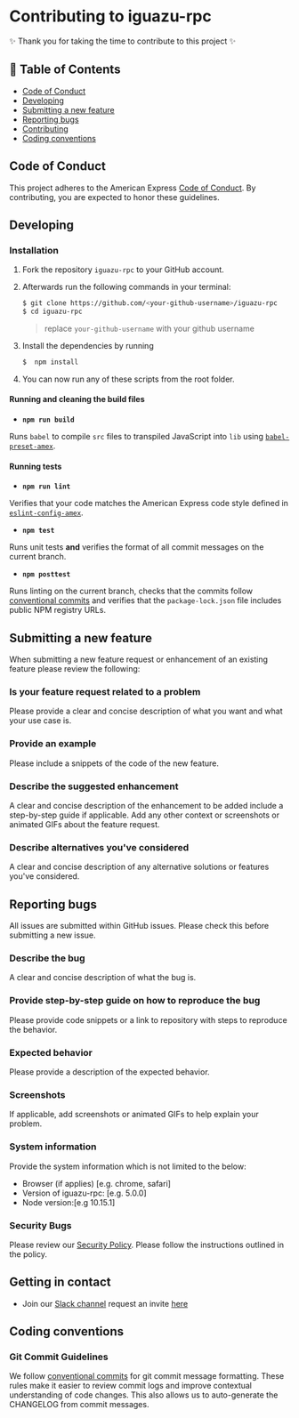 # Contributing to iguazu-rpc

✨ Thank you for taking the time to contribute to this project ✨

## 📖 Table of Contents

* [Code of Conduct](#code-of-conduct)
* [Developing](#developing)
* [Submitting a new feature](#submitting-a-new-feature)
* [Reporting bugs](#reporting-bugs)
* [Contributing](#getting-in-contact)
* [Coding conventions](#coding-conventions)

## Code of Conduct

This project adheres to the American Express [Code of Conduct](./CODE_OF_CONDUCT.md). By contributing, you are expected to honor these guidelines.

## Developing

### Installation

1. Fork the repository `iguazu-rpc` to your GitHub account.
2. Afterwards run the following commands in your terminal:

    ```bash
    $ git clone https://github.com/<your-github-username>/iguazu-rpc
    $ cd iguazu-rpc
    ```

   > replace `your-github-username` with your github username

3. Install the dependencies by running

    ```bash
    $  npm install

    ```

4. You can now run any of these scripts from the root folder.

#### Running and cleaning the build files

- **`npm run build`**

Runs `babel` to compile `src` files to transpiled JavaScript into `lib` using
[`babel-preset-amex`](https://github.com/americanexpress/babel-preset-amex).

#### Running tests

- **`npm run lint`**

Verifies that your code matches the American Express code style defined in
[`eslint-config-amex`](https://github.com/americanexpress/eslint-config-amex).


- **`npm test`**

Runs unit tests **and** verifies the format of all commit messages on the current branch.

- **`npm posttest`**

Runs linting on the current branch, checks that the commits follow [conventional commits](https://www.conventionalcommits.org/) and verifies that the `package-lock.json` file includes public NPM registry URLs.

## Submitting a new feature

When submitting a new feature request or enhancement of an existing feature please review the following:

### Is your feature request related to a problem

Please provide a clear and concise description of what you want and what your use case is.

### Provide an example

Please include a snippets of the code of the new feature.

### Describe the suggested enhancement

A clear and concise description of the enhancement to be added include a step-by-step guide if applicable.
Add any other context or screenshots or animated GIFs about the feature request.

### Describe alternatives you've considered

A clear and concise description of any alternative solutions or features you've considered.

## Reporting bugs

All issues are submitted within GitHub issues. Please check this before submitting a new issue.

### Describe the bug

A clear and concise description of what the bug is.

### Provide step-by-step guide on how to reproduce the bug

Please provide code snippets or a link to repository with steps to reproduce the behavior.

### Expected behavior

Please provide a description of the expected behavior.

### Screenshots

If applicable, add screenshots or animated GIFs to help explain your problem.

### System information

Provide the system information which is not limited to the below:

- Browser (if applies) [e.g. chrome, safari]
- Version of iguazu-rpc: [e.g. 5.0.0]
- Node version:[e.g 10.15.1]

### Security Bugs

Please review our [Security Policy](./SECURITY.md). Please follow the instructions outlined in the policy.

## Getting in contact

- Join our [Slack channel](https://one-amex.slack.com) request an invite [here](https://join.slack.com/t/one-amex/shared_invite/enQtOTA0MzEzODExODEwLTlmYzI1Y2U2ZDEwNWJjOTAxYTlmZTYzMjUyNzQyZTdmMWIwZGJmZDM2MDZmYzVjMDk5OWU4OGIwNjJjZWRhMjY)

## Coding conventions

### Git Commit Guidelines

We follow [conventional commits](https://www.conventionalcommits.org/) for git commit message formatting. These rules make it easier to review commit logs and improve contextual understanding of code changes. This also allows us to auto-generate the CHANGELOG from commit messages.
